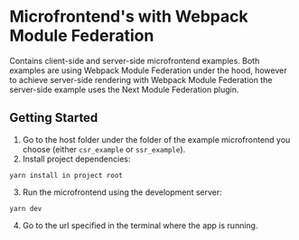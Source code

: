 # Microfrontend's with Webpack Module Federation

Contains client-side and server-side microfrontend examples. Both examples are using Webpack Module Federation under the hood, however to achieve server-side rendering with Webpack Module Federation the server-side example uses the Next Module Federation plugin.

## Getting Started
1. Go to the host folder under the folder of the example microfrontend you choose (either `csr_example` or `ssr_example`).
2. Install project dependencies:
```
yarn install in project root
```
3. Run the microfrontend using the development server:
```
yarn dev
```
4. Go to the url specified in the terminal where the app is running.
